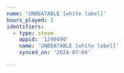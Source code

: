 ```yaml
---
name: 'UNBEATABLE [white label]'
hours_played: 2
identifiers:
  - type: steam
    appid: '1290490'
    name: 'UNBEATABLE [white label]'
    synced_on: '2024-07-04'

---
```

